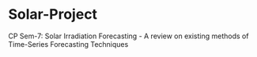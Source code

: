 # Solar-Project
 CP Sem-7: Solar Irradiation Forecasting - A review on existing methods of Time-Series Forecasting Techniques
